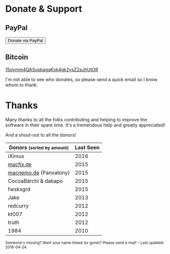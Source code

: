 
<!--
Title: Donate & Support
-->

<div>
  <i class='icon-heart icon-schmuck'></i>
</div>

# Donate & Support #

<!--
## Bountysource ##

Make *your* feature happen or get *your* bug fixed by [placing a bounty on it.](https://www.bountysource.com/teams/saito/issues)

(accepts Bitcoin, PayPal, Google Wallet)

## Gittip ##

[Schlaefer on  Gittip](https://www.gittip.com/Schlaefer/)

(Recurrent tip; accepts credit cards, Bitcoin)

-->

## PayPal ##

<form action="https://www.paypal.com/cgi-bin/webscr" method="post">
	<input type="hidden" name="cmd" value="_s-xclick">
	<input type="hidden" name="hosted_button_id" value="EKGLER5C5L4VU">
	<button class="btn btn-default btn-xs" title='Donate via Paypal'>
    Donate via PayPal
  </button>
	<img alt="" border="0" src="https://www.paypalobjects.com/de_DE/i/scr/pixel.gif" width="1" height="1">
	&nbsp;
</form>

## Bitcoin ##

<a href="bitcoin:15qymm4QASusbagaKxk4gk2ysZ2aJhUtGR?label=Saito%20Donation">15qymm4QASusbagaKxk4gk2ysZ2aJhUtGR</a>

I'm not able to see who donates, so please send a quick email so I know whom to thank.

# Thanks

Many thanks to all the folks contributing and helping to improve the software in their spare time. It's a tremendous help and greatly appreciated!

And a shout-out to all the donors!


 Donors <span><small class="text-muted">(sorted by amount)</small></span> | Last Seen
 ------| -----
 iXimus                     | 2016
 [macfix.de]                | 2015
 [macnemo.de] (Panxatony)   | 2015
 CocoaBärchi &amp; dakapo   | 2015
 fwskxgrd                   | 2015
 Jake                       | 2013
 redcurry                   | 2012
 kt007                      | 2012
 truth		                  | 2012
 1984                       | 2010

<div class="text-muted">
<small >
	Someone's missing? Want your name linked (or gone)? Please send a mail! – Last updated 2016-04-24.
</small>
</div>


[macfix.de]: http://www.macfix.de/
[macnemo.de]: http://macnemo.de/

